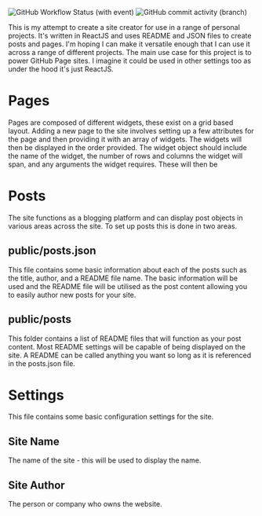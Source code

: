 ![GitHub Workflow Status (with event)](https://img.shields.io/github/actions/workflow/status/Corofides/Shimmer/nodejs.yml?logo=github&logoColor=white)
![GitHub commit activity (branch)](https://img.shields.io/github/commit-activity/w/corofides/Shimmer?logo=github&logoColor=white)


This is my attempt to create a site creator for use in a range of personal projects. It's written in 
ReactJS and uses README and JSON files to create posts and pages. I'm hoping I can make it versatile
enough that I can use it across a range of different projects. The main use case for this project is to
power GitHub Page sites. I imagine it could be used in other settings too as under the hood it's just ReactJS.

# Pages

Pages are composed of different widgets, these exist on a grid based layout. Adding a new page to the site involves
setting up a few attributes for the page and then providing it with an array of widgets. The widgets will then be
displayed in the order provided. The widget object should include the name of the widget, the number of rows and columns
the widget will span, and any arguments the widget requires. These will then be

# Posts

The site functions as a blogging platform and can display post objects in various areas across the site. To set up 
posts this is done in two areas.

## public/posts.json

This file contains some basic information about each of the posts such as the title, author, and a README file name. The 
basic information will be used and the README file will be utilised as the post content allowing you to easily author new
posts for your site.

## public/posts

This folder contains a list of README files that will function as your post content. Most README settings will be
capable of being displayed on the site. A README can be called anything you want so long as it is referenced in the
posts.json file.


# Settings

This file contains some basic configuration settings for the site.

## Site Name

The name of the site - this will be used to display the name.

## Site Author

The person or company who owns the website.